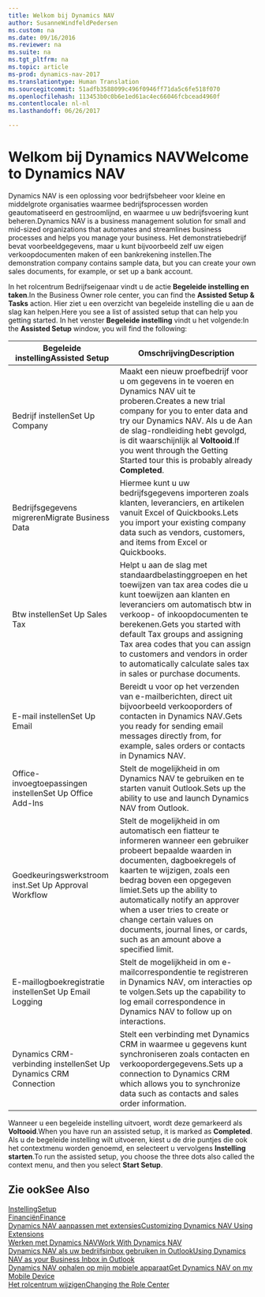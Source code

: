 ```yaml
---
title: Welkom bij Dynamics NAV
author: SusanneWindfeldPedersen
ms.custom: na
ms.date: 09/16/2016
ms.reviewer: na
ms.suite: na
ms.tgt_pltfrm: na
ms.topic: article
ms-prod: dynamics-nav-2017
ms.translationtype: Human Translation
ms.sourcegitcommit: 51adfb3588099c496f0946ff71da5c6fe518f070
ms.openlocfilehash: 113453b0c0b6e1ed61ac4ec66046fcbcead4960f
ms.contentlocale: nl-nl
ms.lasthandoff: 06/26/2017

---
```


# <a name="welcome-to-dynamics-nav"></a><span data-ttu-id="b58d8-102">Welkom bij Dynamics NAV</span><span class="sxs-lookup"><span data-stu-id="b58d8-102">Welcome to Dynamics NAV</span></span>

<span data-ttu-id="b58d8-103">Dynamics NAV is een oplossing voor bedrijfsbeheer voor kleine en middelgrote organisaties waarmee bedrijfsprocessen worden geautomatiseerd en gestroomlijnd, en waarmee u uw bedrijfsvoering kunt beheren.</span><span class="sxs-lookup"><span data-stu-id="b58d8-103">Dynamics NAV is a business management solution for small and mid-sized organizations that automates and streamlines business processes and helps you manage your business.</span></span> <span data-ttu-id="b58d8-104">Het demonstratiebedrijf bevat voorbeeldgegevens, maar u kunt bijvoorbeeld zelf uw eigen verkoopdocumenten maken of een bankrekening instellen.</span><span class="sxs-lookup"><span data-stu-id="b58d8-104">The demonstration company contains sample data, but you can create your own sales documents, for example, or set up a bank account.</span></span>  

<span data-ttu-id="b58d8-105">In het rolcentrum Bedrijfseigenaar vindt u de actie **Begeleide instelling en taken**.</span><span class="sxs-lookup"><span data-stu-id="b58d8-105">In the Business Owner role center, you can find the **Assisted Setup & Tasks** action.</span></span> <span data-ttu-id="b58d8-106">Hier ziet u een overzicht van begeleide instelling die u aan de slag kan helpen.</span><span class="sxs-lookup"><span data-stu-id="b58d8-106">Here you see a list of assisted setup that can help you getting started.</span></span> <span data-ttu-id="b58d8-107">In het venster **Begeleide instelling** vindt u het volgende:</span><span class="sxs-lookup"><span data-stu-id="b58d8-107">In the **Assisted Setup** window, you will find the following:</span></span>

|<span data-ttu-id="b58d8-108">Begeleide instelling</span><span class="sxs-lookup"><span data-stu-id="b58d8-108">Assisted Setup</span></span>           |<span data-ttu-id="b58d8-109">Omschrijving</span><span class="sxs-lookup"><span data-stu-id="b58d8-109">Description</span></span>                                                                                      |
|-------------------------|-------------------------------------------------------------------------------------------------|
|<span data-ttu-id="b58d8-110">Bedrijf instellen</span><span class="sxs-lookup"><span data-stu-id="b58d8-110">Set Up Company</span></span>           |<span data-ttu-id="b58d8-111">Maakt een nieuw proefbedrijf voor u om gegevens in te voeren en Dynamics NAV uit te proberen.</span><span class="sxs-lookup"><span data-stu-id="b58d8-111">Creates a new trial company for you to enter data and try our Dynamics NAV.</span></span> <span data-ttu-id="b58d8-112">Als u de Aan de slag-rondleiding hebt gevolgd, is dit waarschijnlijk al **Voltooid**.</span><span class="sxs-lookup"><span data-stu-id="b58d8-112">If you went through the Getting Started tour this is probably already **Completed**.</span></span> |
|<span data-ttu-id="b58d8-113">Bedrijfsgegevens migreren</span><span class="sxs-lookup"><span data-stu-id="b58d8-113">Migrate Business Data</span></span>    |<span data-ttu-id="b58d8-114">Hiermee kunt u uw bedrijfsgegevens importeren zoals klanten, leveranciers, en artikelen vanuit Excel of Quickbooks.</span><span class="sxs-lookup"><span data-stu-id="b58d8-114">Lets you import your existing company data such as vendors, customers, and items from Excel or Quickbooks.</span></span>|
|<span data-ttu-id="b58d8-115">Btw instellen</span><span class="sxs-lookup"><span data-stu-id="b58d8-115">Set Up Sales Tax</span></span>         |<span data-ttu-id="b58d8-116">Helpt u aan de slag met standaardbelastinggroepen en het toewijzen van tax area codes die u kunt toewijzen aan klanten en leveranciers om automatisch btw in verkoop- of inkoopdocumenten te berekenen.</span><span class="sxs-lookup"><span data-stu-id="b58d8-116">Gets you started with default Tax groups and assigning Tax area codes that you can assign to customers and vendors in order to automatically calculate sales tax in sales or purchase documents.</span></span>|
|<span data-ttu-id="b58d8-117">E-mail instellen</span><span class="sxs-lookup"><span data-stu-id="b58d8-117">Set Up Email</span></span>             |<span data-ttu-id="b58d8-118">Bereidt u voor op het verzenden van e-mailberichten, direct uit bijvoorbeeld verkooporders of contacten in Dynamics NAV.</span><span class="sxs-lookup"><span data-stu-id="b58d8-118">Gets you ready for sending email messages directly from, for example, sales orders or contacts in Dynamics NAV.</span></span>|
|<span data-ttu-id="b58d8-119">Office-invoegtoepassingen instellen</span><span class="sxs-lookup"><span data-stu-id="b58d8-119">Set Up Office Add-Ins</span></span>    |<span data-ttu-id="b58d8-120">Stelt de mogelijkheid in om Dynamics NAV te gebruiken en te starten vanuit Outlook.</span><span class="sxs-lookup"><span data-stu-id="b58d8-120">Sets up the ability to use and launch Dynamics NAV from Outlook.</span></span>|
|<span data-ttu-id="b58d8-121">Goedkeuringswerkstroom inst.</span><span class="sxs-lookup"><span data-stu-id="b58d8-121">Set Up Approval Workflow</span></span>|<span data-ttu-id="b58d8-122">Stelt de mogelijkheid in om automatisch een fiatteur te informeren wanneer een gebruiker probeert bepaalde waarden in documenten, dagboekregels of kaarten te wijzigen, zoals een bedrag boven een opgegeven limiet.</span><span class="sxs-lookup"><span data-stu-id="b58d8-122">Sets up the ability to automatically notify an approver when a user tries to create or change certain values on documents, journal lines, or cards, such as an amount above a specified limit.</span></span>|
|<span data-ttu-id="b58d8-123">E-maillogboekregistratie instellen</span><span class="sxs-lookup"><span data-stu-id="b58d8-123">Set Up Email Logging</span></span>     |<span data-ttu-id="b58d8-124">Stelt de mogelijkheid in om e-mailcorrespondentie te registreren in Dynamics NAV, om interacties op te volgen.</span><span class="sxs-lookup"><span data-stu-id="b58d8-124">Sets up the capability to log email correspondence in Dynamics NAV to follow up on interactions.</span></span>|
|<span data-ttu-id="b58d8-125">Dynamics CRM-verbinding instellen</span><span class="sxs-lookup"><span data-stu-id="b58d8-125">Set Up Dynamics CRM Connection</span></span>|<span data-ttu-id="b58d8-126">Stelt een verbinding met Dynamics CRM in waarmee u gegevens kunt synchroniseren zoals contacten en verkoopordergegevens.</span><span class="sxs-lookup"><span data-stu-id="b58d8-126">Sets up a connection to Dynamics CRM which allows you to synchronize data such as contacts and sales order information.</span></span>|

<span data-ttu-id="b58d8-127">Wanneer u een begeleide instelling uitvoert, wordt deze gemarkeerd als **Voltooid**.</span><span class="sxs-lookup"><span data-stu-id="b58d8-127">When you have run an assisted setup, it is marked as **Completed**.</span></span> <span data-ttu-id="b58d8-128">Als u de begeleide instelling wilt uitvoeren, kiest u de drie puntjes die ook het contextmenu worden genoemd, en selecteert u vervolgens **Instelling starten**.</span><span class="sxs-lookup"><span data-stu-id="b58d8-128">To run the assisted setup, you choose the three dots also called the context menu, and then you select **Start Setup**.</span></span>


## <a name="see-also"></a><span data-ttu-id="b58d8-129">Zie ook</span><span class="sxs-lookup"><span data-stu-id="b58d8-129">See Also</span></span>
[<span data-ttu-id="b58d8-130">Instelling</span><span class="sxs-lookup"><span data-stu-id="b58d8-130">Setup</span></span>](setup.md)  
[<span data-ttu-id="b58d8-131">Financiën</span><span class="sxs-lookup"><span data-stu-id="b58d8-131">Finance</span></span>](finance-setup.md)  
[<span data-ttu-id="b58d8-132">Dynamics NAV aanpassen met extensies</span><span class="sxs-lookup"><span data-stu-id="b58d8-132">Customizing Dynamics NAV Using Extensions</span></span>](ui-extensions.md)  
[<span data-ttu-id="b58d8-133">Werken met Dynamics NAV</span><span class="sxs-lookup"><span data-stu-id="b58d8-133">Work With Dynamics NAV</span></span>](ui-work-product.md)  
[<span data-ttu-id="b58d8-134">Dynamics NAV als uw bedrijfsinbox gebruiken in Outlook</span><span class="sxs-lookup"><span data-stu-id="b58d8-134">Using Dynamics NAV as your Business Inbox in Outlook</span></span>](across-outlook.md)  
[<span data-ttu-id="b58d8-135">Dynamics NAV ophalen op mijn mobiele apparaat</span><span class="sxs-lookup"><span data-stu-id="b58d8-135">Get Dynamics NAV on my Mobile Device</span></span>](install-mobile-app.md)  
[<span data-ttu-id="b58d8-136">Het rolcentrum wijzigen</span><span class="sxs-lookup"><span data-stu-id="b58d8-136">Changing the Role Center</span></span>](ui-change-role.md)  

